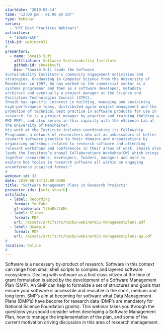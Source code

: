 ```yaml
---
startdate: "2019-08-14"
time: "12:00 pm - 01:00 pm EDT"
type: Webinar
series:
  - "HPC Best Practices Webinars"
activities:
  - "IDEAS-ECP"
link-id: webinar032
#
presenters:
  - name: Shoaib Sufi
    affiliation: Software Sustainability Institute
    github-id: shoaibsufi
    bio: "Shoaib Sufi leads the Software
Sustainability Institute’s community engagement activities and
strategies. Graduating in Computer Science from the University of
Manchester in 1997, he has worked in the commercial sector as a
systems programmer and then as a software developer, metadata
architect and eventually a project manager at the Science and
Facilities Technologies Council (STFC).
Shoaib has specific interest in building, managing and sustaining
high-performance teams, distributed agile project management and the
promotion of technical best practice in software products for use in
research. He is a project manager by practice and training (holding a
PMI PMP), and also serves in this capacity with the eScience Lab at
the University of Manchester.
His work at the Institute includes coordinating its Fellowship
Programme, a network of researchers who act as ambassadors of better
research software practice to their domains and organisations by
organising workshops related to research software and attending
relevant workshops and conferences in their areas of work. Shoaib also
leads the Institute’s annual Collaborations Workshop(CW) which brings
together researchers, developers, funders, managers and more to
explore hot topics in research software all within an engaging
unconference inspired format."
#
webinar-id: 32
date: 2019-08-14T12:00-0400
title: "Software Management Plans in Research Projects"
presenter-ids: [sufi-shoaib]
artifacts:
  - label: Recording
    format: YouTube
    yt-video-id: YlEnDkJtdMs
  - label: Slides
    format: PDF
    url: /assets/artifacts/hpcbp/webinar032-managementplans.pdf
  - label: Q&amp;A
    format: PDF
    url: /assets/artifacts/hpcbp/webinar032-managementplans-qa.pdf
#
location: Online
#
---
```

Software is a necessary by-product of research. Software in this
context can range from small shell scripts to complex and layered
software ecosystems. Dealing with software as a first class citizen at
the time of grant formulation is aided by the development of a
Software Management Plan (SMP). An SMP can help to formalize a set of
structures and goals that ensure your software is accessible and
reusable in the short, medium and long term. SMP’s aim at becoming for
software what Data Management Plans (DMP’s) have become for research
data (DMP’s are mandatory for National Science Foundation
grants). This webinar takes you through the questions you should
consider when developing a Software Management Plan, how to manage the
implementation of the plan, and some of the current motivation driving
discussion in this area of research management.
